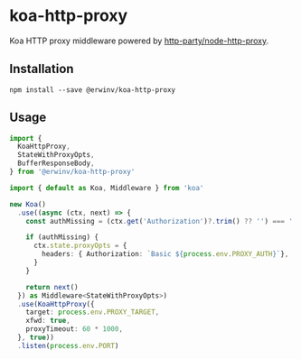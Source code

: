 # koa-http-proxy
Koa HTTP proxy middleware powered by [http-party/node-http-proxy](https://github.com/http-party/node-http-proxy).

## Installation

```shell
npm install --save @erwinv/koa-http-proxy
```

## Usage

```typescript
import {
  KoaHttpProxy,
  StateWithProxyOpts,
  BufferResponseBody,
} from '@erwinv/koa-http-proxy'

import { default as Koa, Middleware } from 'koa'

new Koa()
  .use((async (ctx, next) => {
    const authMissing = (ctx.get('Authorization')?.trim() ?? '') === ''

    if (authMissing) {
      ctx.state.proxyOpts = {
        headers: { Authorization: `Basic ${process.env.PROXY_AUTH}`},
      }
    }

    return next()
  }) as Middleware<StateWithProxyOpts>)
  .use(KoaHttpProxy({
    target: process.env.PROXY_TARGET,
    xfwd: true,
    proxyTimeout: 60 * 1000,
  }, true))
  .listen(process.env.PORT)
```
